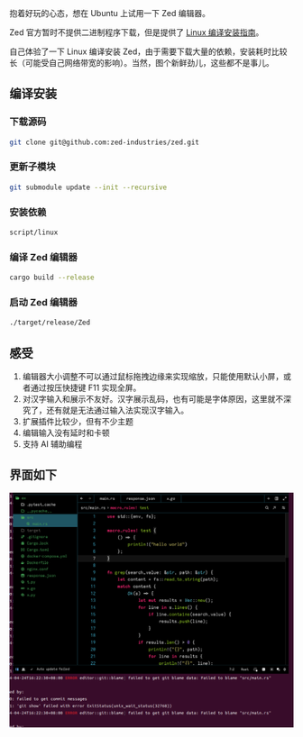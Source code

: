 
抱着好玩的心态，想在 Ubuntu 上试用一下 Zed 编辑器。

Zed 官方暂时不提供二进制程序下载，但是提供了 [Linux 编译安装指南](https://github.com/zed-industries/zed/blob/main/docs/src/developing_zed__building_zed_linux.md)。

自己体验了一下 Linux 编译安装 Zed，由于需要下载大量的依赖，安装耗时比较长（可能受自己网络带宽的影响）。当然，图个新鲜劲儿，这些都不是事儿。

## 编译安装

### 下载源码

```bash
git clone git@github.com:zed-industries/zed.git
```

### 更新子模块

```bash
git submodule update --init --recursive
```

### 安装依赖

```bash
script/linux
```

### 编译 Zed 编辑器

```bash
cargo build --release
```

### 启动 Zed 编辑器

```bash
./target/release/Zed
```

## 感受

1. 编辑器大小调整不可以通过鼠标拖拽边缘来实现缩放，只能使用默认小屏，或者通过按压快捷键 F11 实现全屏。
2. 对汉字输入和展示不友好。汉字展示乱码，也有可能是字体原因，这里就不深究了，还有就是无法通过输入法实现汉字输入。
3. 扩展插件比较少，但有不少主题
4. 编辑输入没有延时和卡顿
5. 支持 AI 辅助编程

## 界面如下

![Zed UI](./zed-screen.png)